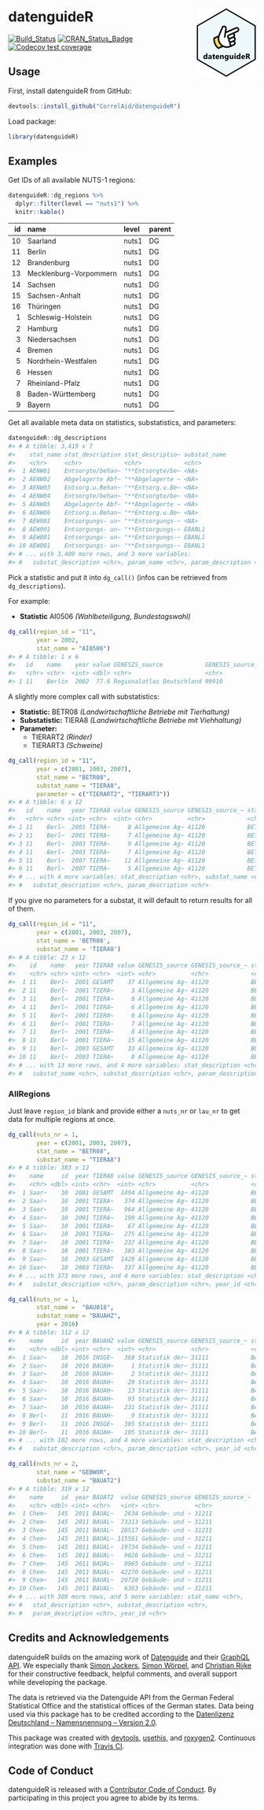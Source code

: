 
<!-- README.md is generated from README.Rmd. Please edit that file -->

# datenguideR <img src='man/figures/logo.png' align="right" height="139" />

<!-- badges: start -->

[![Build\_Status](https://travis-ci.org/CorrelAid/datenguideR.svg?branch=master)](https://travis-ci.org/CorrelAid/datenguideR)
[![CRAN\_Status\_Badge](http://www.r-pkg.org/badges/version/datenguideR)](https://cran.r-project.org/package=datenguideR)
[![Codecov test
coverage](https://codecov.io/gh/CorrelAid/datenguideR/branch/master/graph/badge.svg)](https://codecov.io/gh/CorrelAid/datenguideR?branch=master)
<!-- badges: end -->

## Usage

First, install datenguideR from GitHub:

``` r
devtools::install_github("CorrelAid/datenguideR")
```

Load package:

``` r
library(datenguideR)
```

## Examples

Get IDs of all available NUTS-1 regions:

``` r
datenguideR::dg_regions %>%
  dplyr::filter(level == "nuts1") %>%
  knitr::kable()
```

| id | name                   | level | parent |
| -: | :--------------------- | :---- | :----- |
| 10 | Saarland               | nuts1 | DG     |
| 11 | Berlin                 | nuts1 | DG     |
| 12 | Brandenburg            | nuts1 | DG     |
| 13 | Mecklenburg-Vorpommern | nuts1 | DG     |
| 14 | Sachsen                | nuts1 | DG     |
| 15 | Sachsen-Anhalt         | nuts1 | DG     |
| 16 | Thüringen              | nuts1 | DG     |
|  1 | Schleswig-Holstein     | nuts1 | DG     |
|  2 | Hamburg                | nuts1 | DG     |
|  3 | Niedersachsen          | nuts1 | DG     |
|  4 | Bremen                 | nuts1 | DG     |
|  5 | Nordrhein-Westfalen    | nuts1 | DG     |
|  6 | Hessen                 | nuts1 | DG     |
|  7 | Rheinland-Pfalz        | nuts1 | DG     |
|  8 | Baden-Württemberg      | nuts1 | DG     |
|  9 | Bayern                 | nuts1 | DG     |

Get all available meta data on statistics, substatistics, and
parameters:

``` r
datenguideR::dg_descriptions
#> # A tibble: 3,419 x 7
#>    stat_name stat_description stat_descriptio~ substat_name
#>    <chr>     <chr>            <chr>            <chr>       
#>  1 AENW01    Entsorgte/behan~ "**Entsorgte/be~ <NA>        
#>  2 AENW02    Abgelagerte Abf~ "**Abgelagerte ~ <NA>        
#>  3 AENW03    Entsorg.u.Behan~ "**Entsorg.u.Be~ <NA>        
#>  4 AENW04    Entsorgte/behan~ "**Entsorgte/be~ <NA>        
#>  5 AENW05    Abgelagerte Abf~ "**Abgelagerte ~ <NA>        
#>  6 AENW06    Entsorg.u.Behan~ "**Entsorg.u.Be~ <NA>        
#>  7 AEW001    Entsorgungs- un~ "**Entsorgungs-~ <NA>        
#>  8 AEW001    Entsorgungs- un~ "**Entsorgungs-~ EBANL1      
#>  9 AEW001    Entsorgungs- un~ "**Entsorgungs-~ EBANL1      
#> 10 AEW001    Entsorgungs- un~ "**Entsorgungs-~ EBANL1      
#> # ... with 3,409 more rows, and 3 more variables:
#> #   substat_description <chr>, param_name <chr>, param_description <chr>
```

Pick a statistic and put it into `dg_call()` (infos can be retrieved
from `dg_descriptions`).

For example:

  - **Statistic** AI0506 *(Wahlbeteiligung, Bundestagswahl)*

<!-- end list -->

``` r
dg_call(region_id = "11",
        year = 2002,
        stat_name = "AI0506")
#> # A tibble: 1 x 6
#>   id    name    year value GENESIS_source            GENESIS_source_nr
#>   <chr> <chr>  <int> <dbl> <chr>                     <chr>            
#> 1 11    Berlin  2002  77.6 Regionalatlas Deutschland 99910
```

A slightly more complex call with substatistics:

  - **Statistic:** BETR08 *(Landwirtschaftliche Betriebe mit
    Tierhaltung)*
  - **Substatistic:** TIERA8 *(Landwirtschaftliche Betriebe mit
    Viehhaltung)*
  - **Parameter:**
      - TIERART2 *(Rinder)*
      - TIERART3 *(Schweine)*

<!-- end list -->

``` r
dg_call(region_id = "11", 
        year = c(2001, 2003, 2007), 
        stat_name = "BETR08", 
        substat_name = "TIERA8", 
        parameter = c("TIERART2", "TIERART3")) 
#> # A tibble: 6 x 12
#>   id    name   year TIERA8 value GENESIS_source GENESIS_source_~ stat_name
#>   <chr> <chr> <int> <chr>  <int> <chr>          <chr>            <chr>    
#> 1 11    Berl~  2001 TIERA~     8 Allgemeine Ag~ 41120            BETR08   
#> 2 11    Berl~  2001 TIERA~     7 Allgemeine Ag~ 41120            BETR08   
#> 3 11    Berl~  2003 TIERA~     9 Allgemeine Ag~ 41120            BETR08   
#> 4 11    Berl~  2003 TIERA~     7 Allgemeine Ag~ 41120            BETR08   
#> 5 11    Berl~  2007 TIERA~    11 Allgemeine Ag~ 41120            BETR08   
#> 6 11    Berl~  2007 TIERA~     5 Allgemeine Ag~ 41120            BETR08   
#> # ... with 4 more variables: stat_description <chr>, substat_name <chr>,
#> #   substat_description <chr>, param_description <chr>
```

If you give no parameters for a substat, it will default to return
results for all of them.

``` r
dg_call(region_id = "11", 
        year = c(2001, 2003, 2007), 
        stat_name = 'BETR08', 
        substat_name = 'TIERA8') 
#> # A tibble: 23 x 12
#>    id    name   year TIERA8 value GENESIS_source GENESIS_source_~ stat_name
#>    <chr> <chr> <int> <chr>  <int> <chr>          <chr>            <chr>    
#>  1 11    Berl~  2001 GESAMT    37 Allgemeine Ag~ 41120            BETR08   
#>  2 11    Berl~  2001 TIERA~     3 Allgemeine Ag~ 41120            BETR08   
#>  3 11    Berl~  2001 TIERA~     8 Allgemeine Ag~ 41120            BETR08   
#>  4 11    Berl~  2001 TIERA~     6 Allgemeine Ag~ 41120            BETR08   
#>  5 11    Berl~  2001 TIERA~     0 Allgemeine Ag~ 41120            BETR08   
#>  6 11    Berl~  2001 TIERA~     7 Allgemeine Ag~ 41120            BETR08   
#>  7 11    Berl~  2001 TIERA~     8 Allgemeine Ag~ 41120            BETR08   
#>  8 11    Berl~  2001 TIERA~    15 Allgemeine Ag~ 41120            BETR08   
#>  9 11    Berl~  2003 GESAMT    33 Allgemeine Ag~ 41120            BETR08   
#> 10 11    Berl~  2003 TIERA~     0 Allgemeine Ag~ 41120            BETR08   
#> # ... with 13 more rows, and 4 more variables: stat_description <chr>,
#> #   substat_name <chr>, substat_description <chr>, param_description <chr>
```

### AllRegions

Just leave `region_id` blank and provide either a `nuts_nr` or `lau_nr`
to get data for multiple regions at once.

``` r
dg_call(nuts_nr = 1,
        year = c(2001, 2003, 2007), 
        stat_name = "BETR08", 
        substat_name = "TIERA8") 
#> # A tibble: 383 x 12
#>    name     id  year TIERA8 value GENESIS_source GENESIS_source_~ stat_name
#>    <chr> <dbl> <int> <chr>  <int> <chr>          <chr>            <chr>    
#>  1 Saar~    10  2001 GESAMT  1494 Allgemeine Ag~ 41120            BETR08   
#>  2 Saar~    10  2001 TIERA~   374 Allgemeine Ag~ 41120            BETR08   
#>  3 Saar~    10  2001 TIERA~   964 Allgemeine Ag~ 41120            BETR08   
#>  4 Saar~    10  2001 TIERA~   199 Allgemeine Ag~ 41120            BETR08   
#>  5 Saar~    10  2001 TIERA~    67 Allgemeine Ag~ 41120            BETR08   
#>  6 Saar~    10  2001 TIERA~   275 Allgemeine Ag~ 41120            BETR08   
#>  7 Saar~    10  2001 TIERA~   237 Allgemeine Ag~ 41120            BETR08   
#>  8 Saar~    10  2001 TIERA~   383 Allgemeine Ag~ 41120            BETR08   
#>  9 Saar~    10  2003 GESAMT  1428 Allgemeine Ag~ 41120            BETR08   
#> 10 Saar~    10  2003 TIERA~   337 Allgemeine Ag~ 41120            BETR08   
#> # ... with 373 more rows, and 4 more variables: stat_description <chr>,
#> #   substat_description <chr>, param_description <chr>, year_id <chr>
```

``` r
dg_call(nuts_nr = 1,
        stat_name =  "BAU018",
        substat_name = "BAUAHZ",
        year = 2016)
#> # A tibble: 112 x 12
#>    name     id  year BAUAHZ value GENESIS_source GENESIS_source_~ stat_name
#>    <chr> <dbl> <int> <chr>  <int> <chr>          <chr>            <chr>    
#>  1 Saar~    10  2016 INSGE~   369 Statistik der~ 31111            BAU018   
#>  2 Saar~    10  2016 BAUAH~     1 Statistik der~ 31111            BAU018   
#>  3 Saar~    10  2016 BAUAH~     2 Statistik der~ 31111            BAU018   
#>  4 Saar~    10  2016 BAUAH~    29 Statistik der~ 31111            BAU018   
#>  5 Saar~    10  2016 BAUAH~    13 Statistik der~ 31111            BAU018   
#>  6 Saar~    10  2016 BAUAH~    93 Statistik der~ 31111            BAU018   
#>  7 Saar~    10  2016 BAUAH~   231 Statistik der~ 31111            BAU018   
#>  8 Berl~    11  2016 BAUAH~     9 Statistik der~ 31111            BAU018   
#>  9 Berl~    11  2016 INSGE~   305 Statistik der~ 31111            BAU018   
#> 10 Berl~    11  2016 BAUAH~   105 Statistik der~ 31111            BAU018   
#> # ... with 102 more rows, and 4 more variables: stat_description <chr>,
#> #   substat_description <chr>, param_description <chr>, year_id <chr>
```

``` r
dg_call(nuts_nr = 2, 
        stat_name = "GEBWOR", 
        substat_name = "BAUAT2")
#> # A tibble: 319 x 12
#>    name     id  year BAUAT2  value GENESIS_source GENESIS_source_~
#>    <chr> <dbl> <int> <chr>   <int> <chr>          <chr>           
#>  1 Chem~   145  2011 BAUAL~   2634 Gebäude- und ~ 31211           
#>  2 Chem~   145  2011 BAUAL~  73313 Gebäude- und ~ 31211           
#>  3 Chem~   145  2011 BAUAL~  28517 Gebäude- und ~ 31211           
#>  4 Chem~   145  2011 BAUAL~ 115561 Gebäude- und ~ 31211           
#>  5 Chem~   145  2011 BAUAL~  19734 Gebäude- und ~ 31211           
#>  6 Chem~   145  2011 BAUAL~   9026 Gebäude- und ~ 31211           
#>  7 Chem~   145  2011 BAUAL~   9965 Gebäude- und ~ 31211           
#>  8 Chem~   145  2011 BAUAL~  42270 Gebäude- und ~ 31211           
#>  9 Chem~   145  2011 BAUAL~  20728 Gebäude- und ~ 31211           
#> 10 Chem~   145  2011 BAUAL~   6363 Gebäude- und ~ 31211           
#> # ... with 309 more rows, and 5 more variables: stat_name <chr>,
#> #   stat_description <chr>, substat_description <chr>,
#> #   param_description <chr>, year_id <chr>
```

<!-- # ```{r} -->

<!-- # library(datenguideR) -->

<!-- # debugonce(datenguideR:::add_substat_info) -->

<!-- # dg_call(lau_nr = 1, parent_chr = 10041,  -->

<!-- #         stat_name =  "BAU018", -->

<!-- #         substat_name = "BAUAHZ",) -->

<!-- # ``` -->

## Credits and Acknowledgements

datenguideR builds on the amazing work of
[Datenguide](https://datengui.de/) and their [GraphQL
API](https://github.com/datenguide/datenguide-api). We especially thank
[Simon Jockers](https://twitter.com/sjockers), [Simon
Wörpel](https://twitter.com/simonwoerpel), and [Christian
Rijke](https://twitter.com/crijke) for their constructive feedback,
helpful comments, and overall support while developing the package.

The data is retrieved via the Datenguide API from the German Federal
Statistical Office and the statistical offices of the German states.
Data being used via this package has to be credited according to the
[Datenlizenz Deutschland – Namensnennung –
Version 2.0](https://www.govdata.de/dl-de/by-2-0).

This package was created with
[devtools](https://github.com/r-lib/devtools),
[usethis](https://github.com/r-lib/usethis), and
[roxygen2](https://github.com/r-lib/roxygen2). Continuous integration
was done with [Travis CI](https://travis-ci.org/).

## Code of Conduct

datenguideR is released with a [Contributor Code of
Conduct](CODE_OF_CONDUCT.md). By participating in this project you agree
to abide by its terms.
